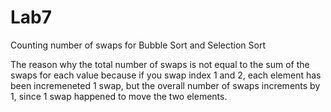 # Lab7
Counting number of swaps for Bubble Sort and Selection Sort

The reason why the total number of swaps is not equal to the sum of the swaps for each value because if you swap index 1 and 2, each element has been incremeneted 1 swap, but the overall number of swaps increments by 1, since 1 swap happened to move the two elements. 
